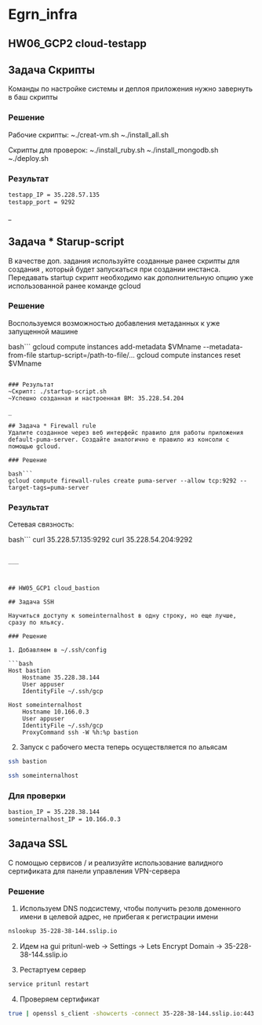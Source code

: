 # Egrn_infra

## HW06_GCP2 cloud-testapp

## Задача Скрипты
Команды по настройке системы и деплоя приложения нужно завернуть в баш скрипты

### Решение

Рабочие скрипты:
~./creat-vm.sh
~./install_all.sh

Скрипты для проверок:
~./install_ruby.sh
~./install_mongodb.sh
~./deploy.sh

### Результат

```bash
testapp_IP = 35.228.57.135
testapp_port = 9292
```

_


## Задача * Starup-script
В качестве доп. задания используйте созданные ранее скрипты для создания , который будет запускаться при создании инстанса.
Передавать startup скрипт необходимо как дополнительную опцию уже использованной ранее команде gcloud

### Решение
Воспользуемся возможностью добавления метаданных к уже запущенной машине

bash```
gcloud compute instances add-metadata $VMname --metadata-from-file startup-script=/path-to-file/...
gcloud compute instances reset $VMname
```

### Результат
~Скрипт: ./startup-script.sh
~Успешно созданная и настроенная ВМ: 35.228.54.204

_

## Задача * Firewall rule
Удалите созданное через веб интерфейс правило для работы приложения default-puma-server. Создайте аналогично е правило из консоли с помощью gcloud.

### Решение

bash```
gcloud compute firewall-rules create puma-server --allow tcp:9292 --target-tags=puma-server
```

### Результат
Cетевая связность:

bash```
curl 35.228.57.135:9292
curl 35.228.54.204:9292
```

___



## HW05_GCP1 cloud_bastion

## Задача SSH

Научиться доступу к someinternalhost в одну строку, но еще лучше, сразу по яльясу.

### Решение

1. Добавляем в ~/.ssh/config

```bash
Host bastion
    Hostname 35.228.38.144
    User appuser
    IdentityFile ~/.ssh/gcp

Host someinternalhost
    Hostname 10.166.0.3
    User appuser
    IdentityFile ~/.ssh/gcp
    ProxyCommand ssh -W %h:%p bastion
```

2. Запуск с рабочего места теперь осуществляется по альясам

```bash
ssh bastion
```

```bash
ssh someinternalhost 
```

### Для проверки

```bash
bastion_IP = 35.228.38.144
someinternalhost_IP = 10.166.0.3
```

## Задача SSL

С помощью сервисов / и реализуйте использование валидного сертификата для панели управления VPN-сервера

### Решение

1. Используем DNS подсиcтему, чтобы получить резолв доменного имени в целевой адрес, не прибегая к регистрации имени
```bash
nslookup 35-228-38-144.sslip.io
```

2. Идем на gui pritunl-web -> Settings -> Lets Encrypt Domain -> 35-228-38-144.sslip.io

3. Рестартуем сервер
```bash
service pritunl restart
```

4. Проверяем сертификат
```bash
true | openssl s_client -showcerts -connect 35-228-38-144.sslip.io:443 | openssl x509 -text | head -10
```


